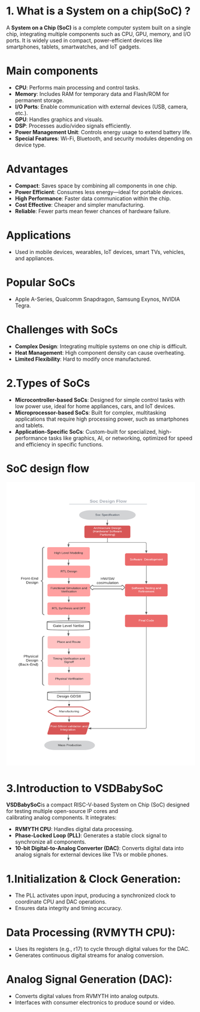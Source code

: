  # 1. What is a System on a chip(SoC) ?
  A **System on a Chip (SoC)** is a complete computer system built on a single chip, integrating multiple components such as CPU,
  GPU, memory, and I/O ports. It is widely used in compact, power-efficient devices like smartphones, tablets, smartwatches,
  and IoT gadgets.

 # Main components 
 
   - **CPU**: Performs main processing and control tasks.
   - **Memory**: Includes RAM for temporary data and Flash/ROM for permanent storage.
   - **I/O Ports**: Enable communication with external devices (USB, camera, etc.).
   - **GPU**: Handles graphics and visuals.
   - **DSP**: Processes audio/video signals efficiently.
   - **Power Management Unit**: Controls energy usage to extend battery life.
   - **Special Features**: Wi-Fi, Bluetooth, and security modules depending on device type.
     
 # Advantages

   - **Compact**: Saves space by combining all components in one chip.
   - **Power Efficient**: Consumes less energy—ideal for portable devices.
   - **High Performance**: Faster data communication within the chip.
   - **Cost Effective**: Cheaper and simpler manufacturing.
   - **Reliable**: Fewer parts mean fewer chances of hardware failure.

 # Applications
   - Used in mobile devices, wearables, IoT devices, smart TVs, vehicles, and appliances.

 # Popular SoCs
   - Apple A-Series, Qualcomm Snapdragon, Samsung Exynos, NVIDIA Tegra.

 # Challenges with SoCs
   - **Complex Design**: Integrating multiple systems on one chip is difficult.
   - **Heat Management**: High component density can cause overheating.
   - **Limited Flexibility**: Hard to modify once manufactured.

# 2.Types of SoCs
  - **Microcontroller-based SoCs**: Designed for simple control tasks with low power use, ideal for home appliances, cars, and IoT devices.
  - **Microprocessor-based SoCs**: Built for complex, multitasking applications that require high processing power, such as smartphones and tablets.
  - **Application-Specific SoCs**: Custom-built for specialized, high-performance tasks like graphics, AI, or networking, optimized for speed and efficiency in  specific functions.

 # SoC design flow

 ![My logo](soc_design_floe)

 # 3.Introduction to VSDBabySoC

  **VSDBabySoC**is a compact RISC-V-based System on Chip (SoC) designed for testing multiple open-source IP cores and  
  calibrating analog components. It integrates:
   - **RVMYTH CPU**: Handles digital data processing.
   - **Phase-Locked Loop (PLL)**: Generates a stable clock signal to synchronize all components.
   - **10-bit Digital-to-Analog Converter (DAC)**: Converts digital data into analog signals for external devices like  TVs or mobile phones.

 # 1.Initialization & Clock Generation:
   - The PLL activates upon input, producing a synchronized clock to coordinate CPU and DAC operations.
   - Ensures data integrity and timing accuracy.

 # Data Processing (RVMYTH CPU):
   - Uses its registers (e.g., r17) to cycle through digital values for the DAC.
   - Generates continuous digital streams for analog conversion.

 # Analog Signal Generation (DAC):
   - Converts digital values from RVMYTH into analog outputs.
   - Interfaces with consumer electronics to produce sound or video.

 
 
 
